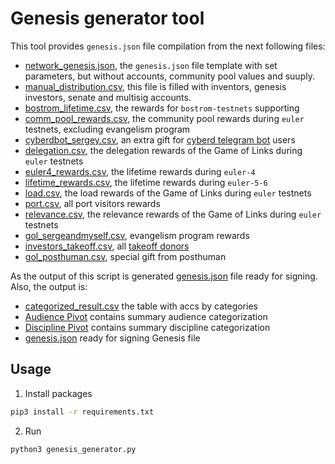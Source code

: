# Genesis generator tool

This tool provides `genesis.json` file compilation from the next following files:

- [network_genesis.json](../params/network_genesis.json), the `genesis.json` file template with set parameters, but without accounts, community pool values and suuply.
- [manual_distribution.csv](../manual/manual_distribution.csv), this file is filled with inventors, genesis investors, senate and multisig accounts.
- [bostrom_lifetime.csv](../pre_bostrom_lifetime/heroes_pre_bostrom.csv), the rewards for `bostrom-testnets` supporting
- [comm_pool_rewards.csv](../gol_rewards/gol_comm_pool.csv), the community pool rewards during `euler` testnets, excluding evangelism program
- [cyberdbot_sergey.csv](../manual/grants_cyberdbot.csv), an extra gift for [cyberd telegram bot](https://github.com/Snedashkovsky/cyberdBot#data-for-the-bostrom-genesis) users
- [delegation.csv](../gol_rewards/gol_delegation.csv), the delegation rewards of the Game of Links during `euler` testnets
- [euler4_rewards.csv](../gol_rewards/heroes_euler4.csv), the lifetime rewards during `euler-4`
- [lifetime_rewards.csv](../gol_rewards/gol_lifetime.csv), the lifetime rewards during `euler-5-6`
- [load.csv](../gol_rewards/gol_load.csv), the load rewards of the Game of Links during `euler` testnets
- [port.csv](../port_migration/investors_port.csv), all port visitors rewards
- [relevance.csv](../gol_rewards/gol_relevance.csv), the relevance rewards of the Game of Links during `euler` testnets
- [gol_sergeandmyself.csv](../gol_rewards/gol_sergeandmyself.csv), evangelism program rewards
- [investors_takeoff.csv](../takeoff_distribution/investors_takeoff.csv), all [takeoff donors](../takeoff_distribution/README.md)
- [gol_posthuman.csv](../gol_rewards/gol_posthuman.csv), special gift from posthuman

As the output of this script is generated [genesis.json](./data/genesis.json) file ready for signing. Also, the output is:

- [categorized_result.csv](../distribution/categorized_result.csv) the table with accs by categories
- [Audience Pivot](../distribution/audience_pivot.csv) contains summary audience categorization
- [Discipline Pivot](../distribution/discipline_pivot.csv) contains summary discipline categorization
- [genesis.json](../distribution/discipline_pivot.csv) ready for signing Genesis file

## Usage

1. Install packages

```bash
pip3 install -r requirements.txt
```

2. Run

```bash
python3 genesis_generator.py
```